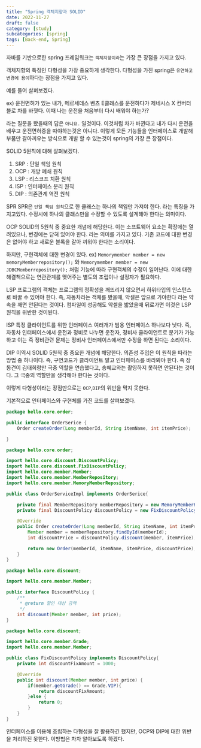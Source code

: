 ```yaml
---
title: "Spring 객체지향과 SOLID"
date: 2022-11-27
draft: false
category: [study]
subcategories: [spring]
tags: [Back-end, Spring]
---
```


자바를 기반으로한 spring 프레임워크는 `객체지향이라`는 가장 큰 장점을 가지고 있다.
<!--more-->

객체지향의 특징인 다형성을 가장 중요하게 생각한다. 다형성을 가진 spring은 `유연하고 변경에 용이`하다는 장점을 가지고 있다.

예를 들어 살펴보겠다.

ex) 운전면허가 있는 내가, 메르세데스 벤츠 E클래스를 운전하다가 제네시스 X 컨버터블로 차를 바꿧다. 이때 나는 운전을 처음부터 다시 배워야 하는가?

라는 질문을 봤을때의 답은 `아니요.` 일것이다. 이것처럼 차가 바뀐다고 내가 다시 운전을 배우고 운전면허증을 따야하는것은 아니다. 이렇게 모든 기능들을 인터페이스로 개발해 부품만 갈아끼우는 방식으로 개발 할 수 있는것이 spring의 가장 큰 장점이다.

SOLID 5원칙에 대해 살펴보겠다.

1. SRP : 단일 책임 원칙
2. OCP : 개방 폐쇄 원칙
3. LSP : 리스코프 치환 원칙
4. ISP : 인터페이스 분리 원칙
5. DIP : 의존관계 역전 원칙




SPR
SPR은 `단일 책임 원칙`으로 한 클래스는 하나의 책임만 가져야 한다. 라는 특징을 가지고있다. 수정시에 하나의 클래스만을 수정할 수 있도록 설계해야 한다는 의미이다.

OCP
SOLID의 5원칙 중 중요한 개념에 해당한다. 이는 소프트웨어 요소는 확장에는 열려있으나, 변경에는 닫혀 있어야 한다. 라는 의미를 가지고 있다. 기존 코드에 대한 변경은 없어야 하고 새로운 블록을 갈아 끼워야 한다는 소리이다.

하지만, 구현객체에 대한 변경이 있다.
ex) `Memorymember member = new memoryMemberrepository();` 와 `Memorymember member = new JDBCMemberrepository();` 처럼 기능에 따라 구현객체의 수정이 일어난다. 이에 대한 해결책으로는 연관관계를 맺어주는 별도의 조립이나 설정자가 필요하다.

LSP
프로그램의 객체는 프로그램의 정확성을 깨뜨리지 않으면서 하위타입의 인스턴스로 바꿀 수 있어야 한다. 즉, 자동차라는 객체를 봤을때, 악셀은 앞으로 가야한다 라는 약속을 깨면 안된다는 것이다. 컴파일이 성공해도 악셀을 밟았을때 뒤로가면 이것은 LSP원칙을 위반한 것이된다.

ISP
특정 클라이언트를 위한 인터페이스 여러개가 범용 인터페이스 하나보다 낫다. 즉, 자동차 인터페이스에서 운전과 정비로 나누면 운전자, 정비사 클라이언트로 분기가 가능하고 이는 즉 정비관련 문제는 정비사 인터페이스에서만 수정을 하면 된다는 소리이다.

DIP
이역시 SOLID 5원칙 중 중요한 개념에 해당한다. 의존성 주입은 이 원칙을 따라는 방법 중 하나이다. 즉, 구연코드가 클라이언트 말고 인터페이스를 바라봐야 한다. 즉 장동건이 김태희랑만 극중 역할을 연습했다고, 송혜교와는 촬영하지 못하면 안된다는 것이다. 그 극중의 역할만을 생각해야 한다는 것이다.

이렇게 다형성이라는 장점만으로는 `OCP`,`DIP`의 위반을 막지 못한다.

기본적으로 인터페이스와 구현체를 가진 코드를 살펴보겠다.

```java
package hello.core.order;

public interface OrderSerice {
    Order createOrder(Long memberId, String itemName, int itemPrice);

}
```

```java
package hello.core.order;

import hello.core.discount.DiscountPolicy;
import hello.core.discount.FixDiscountPolicy;
import hello.core.member.Member;
import hello.core.member.MemberRepository;
import hello.core.member.MemoryMemberRepository;

public class OrderServiceImpl implements OrderSerice{

    private final MemberRepository memberRepository = new MemoryMemberRepository();
    private final DiscountPolicy discountPolicy = new FixDiscountPolicy();

    @Override
    public Order createOrder(Long memberId, String itemName, int itemPrice) {
        Member member = memberRepository.findById(memberId);
        int discountPrice = discountPolicy.discount(member, itemPrice);

        return new Order(memberId, itemName, itemPrice, discountPrice);
    }
}
```

```java
package hello.core.discount;

import hello.core.member.Member;

public interface DiscountPolicy {
    /**
     * @return 할인 대상 금액
     */
    int discount(Member member, int price);
}
```

```java
package hello.core.discount;

import hello.core.member.Grade;
import hello.core.member.Member;

public class FixDiscountPolicy implements DiscountPolicy{
    private int discountFixAmount = 1000;

    @Override
    public int discount(Member member, int price) {
        if(member.getGrade() == Grade.VIP){
            return discountFixAmount;
        }else {
            return 0;
        }
    }
}

```

인터페이스를 이용해 조립하는 다형성을 잘 활용하긴 했지만, OCP와 DIP에 대한 위반을 처리하진 못한다. 이방법은 차차 알아보도록 하겠다.

